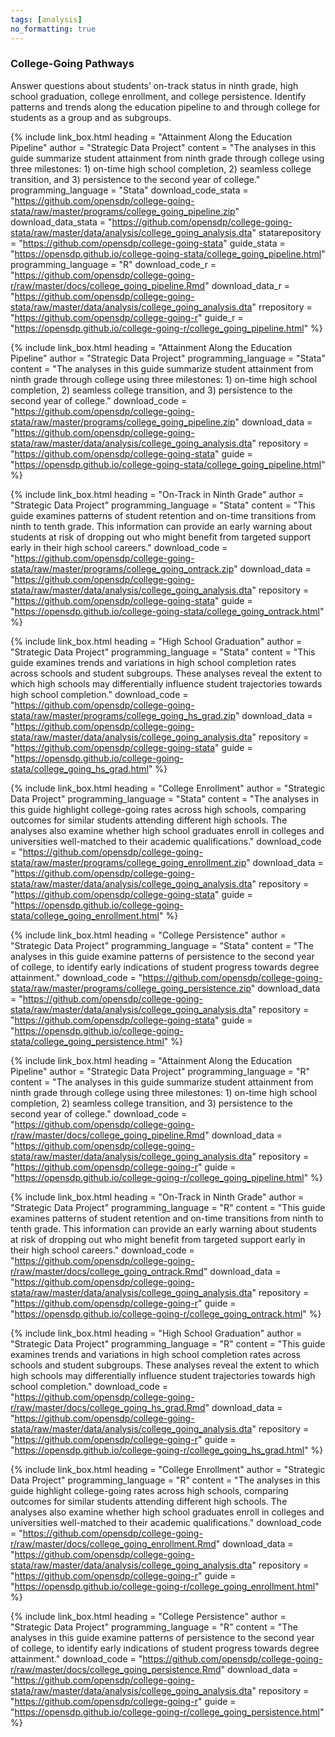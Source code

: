 ```yaml
---
tags: [analysis]
no_formatting: true
---
```


### College-Going Pathways
Answer questions about students’ on-track status in ninth grade, high school graduation, college enrollment, and college persistence. Identify patterns and trends along the education pipeline to and through college for students as a group and as subgroups.

{% include link_box.html
  heading = "Attainment Along the Education Pipeline"
  author = "Strategic Data Project"
  content = "The analyses in this guide summarize student attainment from ninth grade through college using three milestones: 1) on-time high school completion, 2) seamless college transition, and 3) persistence to the second year of college."
  programming_language = "Stata"
  download_code_stata = "https://github.com/opensdp/college-going-stata/raw/master/programs/college_going_pipeline.zip"
  download_data_stata = "https://github.com/opensdp/college-going-stata/raw/master/data/analysis/college_going_analysis.dta"
  statarepository = "https://github.com/opensdp/college-going-stata"
  guide_stata = "https://opensdp.github.io/college-going-stata/college_going_pipeline.html"
  programming_language = "R"
  download_code_r = "https://github.com/opensdp/college-going-r/raw/master/docs/college_going_pipeline.Rmd"
  download_data_r = "https://github.com/opensdp/college-going-stata/raw/master/data/analysis/college_going_analysis.dta"
  rrepository = "https://github.com/opensdp/college-going-r"
  guide_r = "https://opensdp.github.io/college-going-r/college_going_pipeline.html"
  %}

{% include link_box.html
  heading = "Attainment Along the Education Pipeline"
  author = "Strategic Data Project"
  programming_language = "Stata"
  content = "The analyses in this guide summarize student attainment from ninth grade through college using three milestones: 1) on-time high school completion, 2) seamless college transition, and 3) persistence to the second year of college."
  download_code = "https://github.com/opensdp/college-going-stata/raw/master/programs/college_going_pipeline.zip"
  download_data = "https://github.com/opensdp/college-going-stata/raw/master/data/analysis/college_going_analysis.dta"
  repository = "https://github.com/opensdp/college-going-stata"
  guide = "https://opensdp.github.io/college-going-stata/college_going_pipeline.html"
  %}

{% include link_box.html
  heading = "On-Track in Ninth Grade"
  author = "Strategic Data Project"
  programming_language = "Stata"
  content = "This guide examines patterns of student retention and on-time transitions from ninth to tenth grade. This information can provide an early warning about students at risk of dropping out who might benefit from targeted support early in their high school careers."
  download_code = "https://github.com/opensdp/college-going-stata/raw/master/programs/college_going_ontrack.zip"
  download_data = "https://github.com/opensdp/college-going-stata/raw/master/data/analysis/college_going_analysis.dta"
  repository = "https://github.com/opensdp/college-going-stata"
  guide = "https://opensdp.github.io/college-going-stata/college_going_ontrack.html"
  %}

{% include link_box.html
  heading = "High School Graduation"
  author = "Strategic Data Project"
  programming_language = "Stata"
  content = "This guide examines trends and variations in high school completion rates across schools and student subgroups. These analyses reveal the extent to which high schools may differentially influence student trajectories towards high school completion."
  download_code = "https://github.com/opensdp/college-going-stata/raw/master/programs/college_going_hs_grad.zip"
  download_data = "https://github.com/opensdp/college-going-stata/raw/master/data/analysis/college_going_analysis.dta"
  repository = "https://github.com/opensdp/college-going-stata"
  guide = "https://opensdp.github.io/college-going-stata/college_going_hs_grad.html"
  %}

{% include link_box.html
  heading = "College Enrollment"
  author = "Strategic Data Project"
  programming_language = "Stata"
  content = "The analyses in this guide highlight college-going rates across high schools, comparing outcomes for similar students attending different high schools. The analyses also examine whether high school graduates enroll in colleges and universities well-matched to their academic qualifications."
  download_code = "https://github.com/opensdp/college-going-stata/raw/master/programs/college_going_enrollment.zip"
  download_data = "https://github.com/opensdp/college-going-stata/raw/master/data/analysis/college_going_analysis.dta"
  repository = "https://github.com/opensdp/college-going-stata"
  guide = "https://opensdp.github.io/college-going-stata/college_going_enrollment.html"
  %}

{% include link_box.html
  heading = "College Persistence"
  author = "Strategic Data Project"
  programming_language = "Stata"
  content = "The analyses in this guide examine patterns of persistence to the second year of college, to identify early indications of student progress towards degree attainment."
  download_code = "https://github.com/opensdp/college-going-stata/raw/master/programs/college_going_persistence.zip"
  download_data = "https://github.com/opensdp/college-going-stata/raw/master/data/analysis/college_going_analysis.dta"
  repository = "https://github.com/opensdp/college-going-stata"
  guide = "https://opensdp.github.io/college-going-stata/college_going_persistence.html"
  %}

{% include link_box.html
  heading = "Attainment Along the Education Pipeline"
  author = "Strategic Data Project"
  programming_language = "R"
  content = "The analyses in this guide summarize student attainment from ninth grade through college using three milestones: 1) on-time high school completion, 2) seamless college transition, and 3) persistence to the second year of college."
  download_code = "https://github.com/opensdp/college-going-r/raw/master/docs/college_going_pipeline.Rmd"
  download_data = "https://github.com/opensdp/college-going-stata/raw/master/data/analysis/college_going_analysis.dta"
  repository = "https://github.com/opensdp/college-going-r"
  guide = "https://opensdp.github.io/college-going-r/college_going_pipeline.html"
  %}

{% include link_box.html
  heading = "On-Track in Ninth Grade"
  author = "Strategic Data Project"
  programming_language = "R"
  content = "This guide examines patterns of student retention and on-time transitions from ninth to tenth grade. This information can provide an early warning about students at risk of dropping out who might benefit from targeted support early in their high school careers."
  download_code = "https://github.com/opensdp/college-going-r/raw/master/docs/college_going_ontrack.Rmd"
  download_data = "https://github.com/opensdp/college-going-stata/raw/master/data/analysis/college_going_analysis.dta"
  repository = "https://github.com/opensdp/college-going-r"
  guide = "https://opensdp.github.io/college-going-r/college_going_ontrack.html"
  %}

{% include link_box.html
  heading = "High School Graduation"
  author = "Strategic Data Project"
  programming_language = "R"
  content = "This guide examines trends and variations in high school completion rates across schools and student subgroups. These analyses reveal the extent to which high schools may differentially influence student trajectories towards high school completion."
  download_code = "https://github.com/opensdp/college-going-r/raw/master/docs/college_going_hs_grad.Rmd"
  download_data = "https://github.com/opensdp/college-going-stata/raw/master/data/analysis/college_going_analysis.dta"
  repository = "https://github.com/opensdp/college-going-r"
  guide = "https://opensdp.github.io/college-going-r/college_going_hs_grad.html"
  %}

{% include link_box.html
  heading = "College Enrollment"
  author = "Strategic Data Project"
  programming_language = "R"
  content = "The analyses in this guide highlight college-going rates across high schools, comparing outcomes for similar students attending different high schools. The analyses also examine whether high school graduates enroll in colleges and universities well-matched to their academic qualifications."
  download_code = "https://github.com/opensdp/college-going-r/raw/master/docs/college_going_enrollment.Rmd"
  download_data = "https://github.com/opensdp/college-going-stata/raw/master/data/analysis/college_going_analysis.dta"
  repository = "https://github.com/opensdp/college-going-r"
  guide = "https://opensdp.github.io/college-going-r/college_going_enrollment.html"
  %}

{% include link_box.html
  heading = "College Persistence"
  author = "Strategic Data Project"
  programming_language = "R"
  content = "The analyses in this guide examine patterns of persistence to the second year of college, to identify early indications of student progress towards degree attainment."
  download_code = "https://github.com/opensdp/college-going-r/raw/master/docs/college_going_persistence.Rmd"
  download_data = "https://github.com/opensdp/college-going-stata/raw/master/data/analysis/college_going_analysis.dta"
  repository = "https://github.com/opensdp/college-going-r"
  guide = "https://opensdp.github.io/college-going-r/college_going_persistence.html"
  %}
